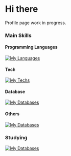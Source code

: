 # Hi there
Profile page work in progress.

### Main Skills
#### Programming Languages
[![My Languages](https://skillicons.dev/icons?i=cpp,js,ts,py)](https://skillicons.dev) 

#### Tech
[![My Techs](https://skillicons.dev/icons?i=react,nodejs,docker,aws,jest)](https://skillicons.dev) 

#### Database
[![My Databases](https://skillicons.dev/icons?i=mysql,sequelize)](https://skillicons.dev) 

#### Others
[![My Databases](https://skillicons.dev/icons?i=github,linux,latex)](https://skillicons.dev) 

### Studying
[![My Databases](https://skillicons.dev/icons?i=mongo)](https://skillicons.dev) 

